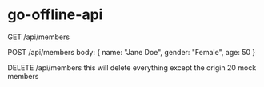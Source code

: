 # go-offline-api

GET  /api/members

POST /api/members
  body: { name: "Jane Doe", gender: "Female", age: 50 }

DELETE /api/members
  this will delete everything except the origin 20 mock members
